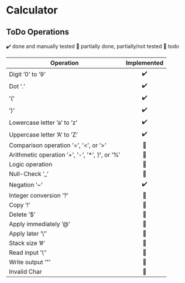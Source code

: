 # Calculator

## ToDo Operations

✔️ done and manually tested
🚧 partially done, partially/not tested
📝 todo

| Operation                                       | Implemented |
|-------------------------------------------------|:-----------:|
| Digit ’0’ to ’9’                                |     ✔️      |
| Dot ’.’                                         |     ✔️      |
| ’(’                                             |     ✔️      |
| ’)’                                             |     ✔️      |
| Lowercase letter ’a’ to ’z’                     |     ✔️      |
| Uppercase letter ’A’ to ’Z’                     |     ✔️      |
| Comparison operation ’=’, ’<’, or ’>’           |     📝      |
| Arithmetic operation ’+’, ’-’, ’*’, ’/’, or ’%’ |     🚧      |
| Logic operation                                 |     📝      |
| Null-Check ’_’                                  |     🚧      |
| Negation ’~’                                    |     ✔️      |
| Integer conversion ’?’                          |     📝      |
| Copy ’!’                                        |     📝      |
| Delete ’$’                                      |     📝      |
| Apply immediately ’@’                           |     📝      |
| Apply later ’\’’                                |     📝      |
| Stack size ’#’                                  |     📝      |
| Read input ’\’’                                 |     📝      |
| Write output ’"’                                |     📝      |
| Invalid Char                                    |     📝      |
